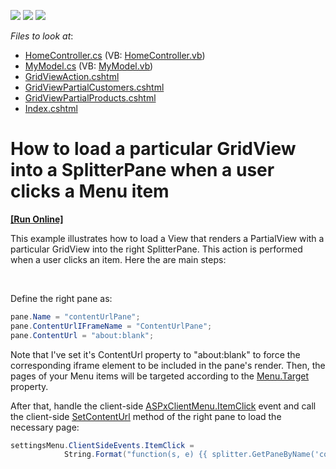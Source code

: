 <!-- default badges list -->
![](https://img.shields.io/endpoint?url=https://codecentral.devexpress.com/api/v1/VersionRange/128552605/12.1.7%2B)
[![](https://img.shields.io/badge/Open_in_DevExpress_Support_Center-FF7200?style=flat-square&logo=DevExpress&logoColor=white)](https://supportcenter.devexpress.com/ticket/details/E4332)
[![](https://img.shields.io/badge/📖_How_to_use_DevExpress_Examples-e9f6fc?style=flat-square)](https://docs.devexpress.com/GeneralInformation/403183)
<!-- default badges end -->
<!-- default file list -->
*Files to look at*:

* [HomeController.cs](./CS/Controllers/HomeController.cs) (VB: [HomeController.vb](./VB/Controllers/HomeController.vb))
* [MyModel.cs](./CS/Models/MyModel.cs) (VB: [MyModel.vb](./VB/Models/MyModel.vb))
* [GridViewAction.cshtml](./CS/Views/Home/GridViewAction.cshtml)
* [GridViewPartialCustomers.cshtml](./CS/Views/Home/GridViewPartialCustomers.cshtml)
* [GridViewPartialProducts.cshtml](./CS/Views/Home/GridViewPartialProducts.cshtml)
* [Index.cshtml](./CS/Views/Home/Index.cshtml)
<!-- default file list end -->
# How to load a particular GridView into a SplitterPane when a user clicks a Menu item 
<!-- run online -->
**[[Run Online]](https://codecentral.devexpress.com/e4332)**
<!-- run online end -->


<p>This example illustrates how to load a View that renders a PartialView with a particular GridView into the right SplitterPane. This action is performed when a user clicks an item. Here the are main steps:</p><br />
<p>Define the right pane as:<br />
</p>

```cs
pane.Name = "contentUrlPane";
pane.ContentUrlIFrameName = "ContentUrlPane";
pane.ContentUrl = "about:blank";


```

<p>Note that I've set it's ContentUrl property to "about:blank" to force the corresponding iframe element to be included in the pane's render. Then, the pages of your Menu items will be targeted according to the <a href="http://documentation.devexpress.com/#AspNet/DevExpressWebASPxMenuMenuItem_Targettopic"><u>Menu.Target</u></a> property.</p><p>After that, handle the client-side <a href="http://documentation.devexpress.com/#AspNet/DevExpressWebASPxMenuScriptsASPxClientMenuBase_ItemClicktopic"><u>ASPxClientMenu.ItemClick</u></a> event and call the client-side <a href="http://documentation.devexpress.com/#AspNet/DevExpressWebASPxSplitterScriptsASPxClientSplitterPane_SetContentUrltopic"><u>SetContentUrl</u></a> method of the right pane to load the necessary page:<br />
</p>

```cs
settingsMenu.ClientSideEvents.ItemClick =
            String.Format("function(s, e) {{ splitter.GetPaneByName('contentUrlPane').SetContentUrl('{0}?_GridViewName=' + e.item.name); }}", Url.Action("GridViewAction", "Home"));
```

<p> </p>

<br/>


